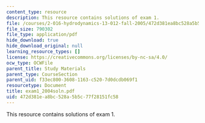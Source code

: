 ```yaml
---
content_type: resource
description: This resource contains solutions of exam 1.
file: /courses/2-016-hydrodynamics-13-012-fall-2005/472d381ea8bc528a5b5c77f28151fc58_exam1_2004soln.pdf
file_size: 790302
file_type: application/pdf
hide_download: true
hide_download_original: null
learning_resource_types: []
license: https://creativecommons.org/licenses/by-nc-sa/4.0/
ocw_type: OCWFile
parent_title: Study Materials
parent_type: CourseSection
parent_uid: f33ec800-3608-1163-c520-7d0dcdb069f1
resourcetype: Document
title: exam1_2004soln.pdf
uid: 472d381e-a8bc-528a-5b5c-77f28151fc58
---
```

This resource contains solutions of exam 1.